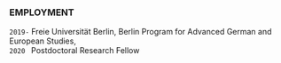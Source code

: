 ### EMPLOYMENT
`2019-` Freie Universität Berlin, Berlin Program for Advanced German and European Studies, \
`2020`&ensp;  Postdoctoral Research Fellow

